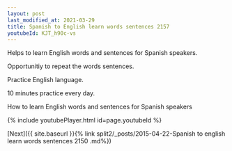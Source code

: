 ```yaml
---
layout: post
last_modified_at: 2021-03-29
title: Spanish to English learn words sentences 2157 
youtubeId: KJT_h90c-vs
---
```

 
 
Helps to learn English words and sentences for Spanish speakers.

Opportunitiy to repeat the words sentences. 

Practice English language. 
 
10 minutes practice every day. 
 
How to learn English words and sentences for Spanish speakers 
 
{% include youtubePlayer.html id=page.youtubeId %}
 
 
[Next]({{ site.baseurl }}{% link  split2/_posts/2015-04-22-Spanish to english learn words sentences 2150 .md%})
 
